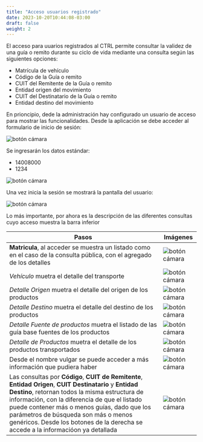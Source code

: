 ```yaml
---
title: "Acceso usuarios registrado"
date: 2023-10-20T10:44:08-03:00
draft: false
weight: 2
---
```


El acceso para uuarios registrados al CTRL permite consultar la validez de una guía o remito durante su ciclo de vida mediante una consulta
según las siguientes opciones:

- Matrícula de vehículo
- Código de la Guía o remito
- CUIT del Remitente de la Guía o remito
- Entidad origen del movimiento
- CUIT del Destinatario de la Guía o remito
- Entidad destino del movimiento


En prioncipio, dede la administración hay configurado un usuario de acceso para mostrar las funcionalidades. Desde la aplicación se debe acceder al formulario de inicio de sesión:

![botón cámara](../images/inicio_sesion.png)

Se ingresarán los datos estándar:
- 14008000
- 1234

![botón cámara](../images/form_inicio.png)

Una vez inicia la sesión se mostrará la pantalla del usuario:

![botón cámara](../images/incio_con_sesion.png)

Lo más importante, por ahora es la descripción de las diferentes consultas cuyo acceso muestra la barra inferior

| Pasos                     | Imágenes                                |
| ------------------------- | --------------------------------------- |
| **Matricula**, al acceder se muestra un listado como en el caso de la consulta pública, con el agregado de los detalles | ![botón cámara](../images/detalles_por_matricula.png) |
| *Vehículo* muetra el detalle del transporte | ![botón cámara](../images/detalle_transporte.png) |
| *Detalle Origen* muetra el detalle del origen de los productos | ![botón cámara](../images/detalle_origen.png) |
| *Detalle Destino* muetra el detalle del destino de los productos | ![botón cámara](../images/destino_prod.png) |
| *Detalle Fuente de productos* muetra el listado de las guía base fuentes de los productos | ![botón cámara](../images/detalle_fuentes.png) |
| *Detalle de Productos* muetra el detalle de los productos transportados | ![botón cámara](../images/detalle_prod.png) |
| Desde el nombre vulgar se puede acceder a más información que pudiera haber | ![botón cámara](../images/mas_detalle_prod.png) |
| Las consultas por **Código**, **CUIT de Remitente**, **Entidad Origen**, **CUIT Destinatario** y **Entidad Destino**, retornan todos la misma estructura de información, con la diferencia de que el listado puede contener más o menos guías, dado que los parámetros de búsqueda son más o menos genéricos. Desde los botones de la derecha se accede a la informacióon ya detallada | ![botón cámara](../images/listado_generico.png) |
